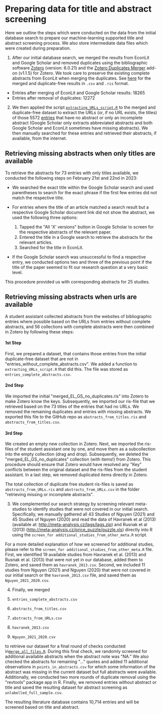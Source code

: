 # Preparing data for title and abstract screening

Here we outline the steps which were conducted on the data from the initial database search to prepare our machine-learning supported title and abstract screening process. We also store intermediate data files which were created during preparation.

1. After our initial database search, we merged the results from EconLit and Google Scholar and removed duplicates using the bibliographic software [Zotero](https://www.zotero.org/) (version: 6.0.21) and the [Zotero Duplicates Merger](https://github.com/frangoud/ZoteroDuplicatesMerger) add-on (v1.1.5) for Zotero. We took care to preserve the existing complete abstracts from EconLit when merging the duplicates. See [here](https://github.com/META-CMP/data/tree/main/data/study%20search/database%20search/processed/preparation%20for%20abstract%20screening/merging%20of%20EL%20and%20GS%20results%20and%20duplicate%20removal) for the merged and duplicate-free results in `.csv` and `.ris` format.

- Entries after merging of EconLit and Google Scholar results: 18265
- Entries after removal of duplicates: 12272

2. We then applied the script [`extracting_URLs_script.R`](https://github.com/META-CMP/data/blob/main/data/study%20search/database%20search/processed/preparation%20for%20abstract%20screening/retrieving%20missing%20or%20incomplete%20abstracts/extracting_URLs_script.R) to the merged and duplicate-free dataset to extract the URLs (or, if no URL exists, the titles) of those 5572 [entries](https://github.com/META-CMP/data/blob/main/data/study%20search/database%20search/processed/preparation%20for%20abstract%20screening/retrieving%20missing%20or%20incomplete%20abstracts/entries_without_complete_abstracts.csv) that have no abstract or only an incomplete abstract (Google Scholar only extracts abbreviated abstracts and both Google Scholar and EconLit sometimes have missing abstracts). We then manually searched for these entries and retrieved their abstracts, if available, from the internet.

## Retrieving missing abstracts when only titles are available

To retrieve the abstracts for 73 entries with only titles available, we conducted the following steps on February 21st and 22nd in 2023:

- We searched the exact title within the Google Scholar search and used parentheses to search for the exact phrase if the first few entries did not match the respective title.

- For entries where the title of an article matched a search result but a respective Google Scholar document link did not show the abstract, we used the following three options:  
  1. Tapped the "All 'X' versions" button in Google Scholar to screen for the respective abstracts of the relevant paper.
  2. Entered the title in a Google search to retrieve the abstracts for the relevant articles.
  3. Searched for the title in EconLit.
  
- If the Google Scholar search was unsuccessful to find a respective entry, we conducted options two and three of the previous point if the title of the paper seemed to fit our research question at a very basic level. 

This procedure provided us with corresponding abstracts for 25 studies.

## Retrieving missing abstracts when urls are available

A student assistant collected abstracts from the websites of bibliographic entries where possible based on the URLs from entries without complete abstracts, and 56 collections with complete abstracts were then combined in Zotero by following these steps:

#### 1st Step

First, we prepared a dataset, that contains those entries from the initial duplicate-free dataset that are not in "entries_without_complete_abstracts.csv". We added a function to `extracting_URLs_script.R` that did this. The file was stored as `entries_complete_abstracts.csv`.

#### 2nd Step

We imported the initial "merged_EL_GS_no_duplicates.ris" into Zotero to make Zotero know the keys. Subsequently, we imported our ris-file that we retrieved based on the 73 titles of the entries that had no URLs. We removed the remaining duplicates and entries with missing abstracts. We exported this file to the GitHub repo as `abstracts_from_titles.ris` and `abstracts_from_titles.csv`.

#### 3rd Step

We created an empty new collection in Zotero. Next, we imported the ris-files of the student assistant one by one, and move them as a subcollection into the empty collection (drag and drop). Subsequently, we deleted the "merged_EL_GS_no_duplicates" collection (with items!) from Zotero. This procedure should ensure that Zotero would have resolved any "Key" conflicts between the original dataset and the ris-files from the student assistant. In a last step, we removed duplicated items directly in Zotero.

The total collection of duplicate free student ris-files is saved as `abstracts_from_URLs.ris` and `abstracts_from_URLs.csv` in the folder "retrieving missing or incomplete abstracts". 


3. We complemented our search strategy by screening relevant meta-studies to identify studies that were not covered in our initial search. Specifically, we manually gathered all 43 Studies of Nguyen (2021) and 45 Studies of Nguyen (2020) and read the data of Havranek et al (2013) (available at: http://meta-analysis.cz/lags/lags.zip) and Rusnak et al (2013) (http://meta-analysis.cz/price_puzzle/puzzle.xls) directly into R using the `screen_for additional_studies_from_other_meta.R` script. 

For a more detailed explanation of how we screened for additional studies, please refer to the `screen_for additional_studies_from_other_meta.R` file. First, we identified 19 available studies from Havranek et al. (2013) and Rusnak et al. (2013) that were not yet in our database, added them to Zotero, and saved them as `havranek_2013.csv`. Second, we included 11 studies from Nguyen (2021) and Nguyen (2020) that were not covered in our initial search or the `havranek_2013.csv` file, and saved them as` Nguyen_2021_2020.csv`.

4. Finally, we merged 

1. `entries_complete_abstracts.csv`
2. `abstracts_from_titles.csv`
3. `abstracts_from_URLs.csv`
4. `havranek_2013.csv`
5. `Nguyen_2021_2020.csv`

to retrieve our dataset for a final round of checks conducted in[`merge_all_files.R`](). During this final check, we randomly screened for additional available abstracts when the abstract note was "NA." We also checked the abstracts for remaining "..." quotes and added 11 additional observations in `points_in_abstracts.csv` for which some information of the abstract was missing in the current dataset but full abstracts were available. Additionally, we conducted two more rounds of duplicate removal using the "revtools" package app in R. Finally, we removed entries without abstract or title and saved the resulting dataset for abstract screening as `unlabelled_full_sample.csv`.

The resulting literature database contains 10,714 entries and will be screened based on title and abstract.


